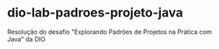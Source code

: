 # dio-lab-padroes-projeto-java
Resolução do desafio "Explorando Padrões de Projetos na Prática com Java" da DIO
